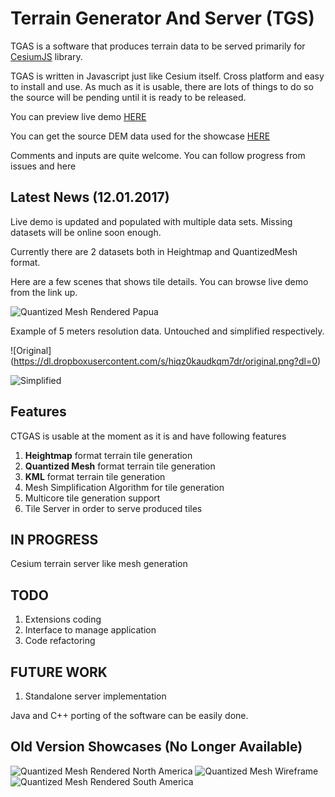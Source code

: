 # Terrain Generator And Server (TGS)
TGAS is a software that produces terrain data to be served primarily for [CesiumJS](cesiumjs.org) library.

TGAS is written in Javascript just like Cesium itself. Cross platform and easy to install and use. 
As much as it is usable, there are lots of things to do so the source will be pending until it is ready to be released.

You can preview live demo [HERE](http://www.terrainserver.com/) 

You can get the source DEM data used for the showcase [HERE](http://naturalearth.springercarto.com/ne3_data/dem_large.zip)

Comments and inputs are quite welcome. You can follow progress from issues and here

## Latest News (12.01.2017)
Live demo is updated and populated with multiple data sets. Missing datasets will be online soon enough.

Currently there are 2 datasets both in Heightmap and QuantizedMesh format.

Here are a few scenes that shows tile details. You can browse live demo from the link up.

![Quantized Mesh Rendered Papua](https://dl.dropboxusercontent.com/s/f9dvgh7nwjpms60/6.png?dl=0)

Example of 5 meters resolution data. Untouched and simplified respectively.

![Original] (https://dl.dropboxusercontent.com/s/hiqz0kaudkqm7dr/original.png?dl=0)

![Simplified](https://dl.dropboxusercontent.com/s/enyl92o6yuod7cq/simple.png?dl=0)

## Features

CTGAS is usable at the moment as it is and have following features

1. **Heightmap** format terrain tile generation
2. **Quantized Mesh** format terrain tile generation
3. **KML** format terrain tile generation
4. Mesh Simplification Algorithm for tile generation
5. Multicore tile generation support
6. Tile Server in order to serve produced tiles

## IN PROGRESS
 Cesium terrain server like mesh generation
## TODO
1. Extensions coding
2. Interface to manage application
3. Code refactoring


## FUTURE WORK
1. Standalone server implementation

 Java and C++ porting of the software can be easily done. 
 
## Old Version Showcases (No Longer Available)

![Quantized Mesh Rendered North America](https://dl.dropboxusercontent.com/s/qtuosbpvoxysghj/1.png?dl=0)
![Quantized Mesh Wireframe](https://dl.dropboxusercontent.com/s/i9i7996xu5fg28s/2.png?dl=0)
![Quantized Mesh Rendered South America](https://dl.dropboxusercontent.com/s/q8sy0retoobducb/3.png?dl=0)

